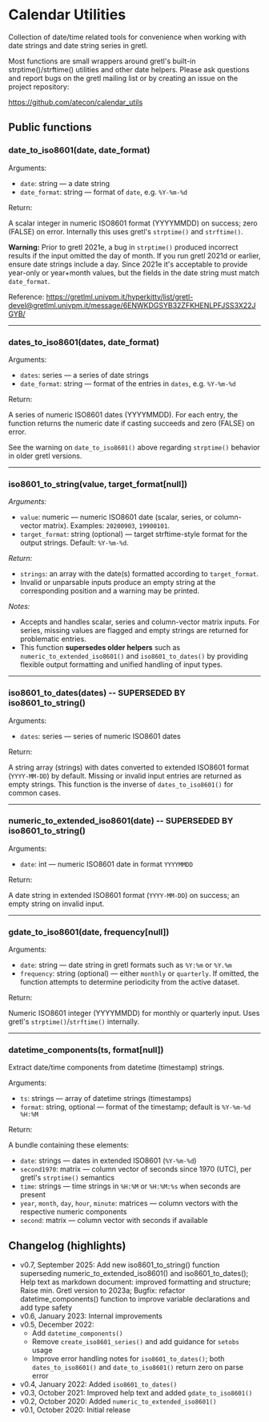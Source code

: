 # Calendar Utilities

Collection of date/time related tools for convenience when working with date strings and date string series in gretl.

Most functions are small wrappers around gretl's built-in strptime()/strftime() utilities and other date helpers. Please ask questions and report bugs on the gretl mailing list or by creating an issue on the project repository:

https://github.com/atecon/calendar_utils

## Public functions

### date_to_iso8601(date, date_format)

Arguments:

- `date`: string — a date string
- `date_format`: string — format of `date`, e.g. `%Y-%m-%d`

Return:

A scalar integer in numeric ISO8601 format (YYYYMMDD) on success; zero (FALSE) on error. Internally this uses gretl's `strptime()` and `strftime()`.

**Warning:** Prior to gretl 2021e, a bug in `strptime()` produced incorrect results if the input omitted the day of month. If you run gretl 2021d or earlier, ensure date strings include a day. Since 2021e it's acceptable to provide year-only or year+month values, but the fields in the date string must match `date_format`.

Reference:
https://gretlml.univpm.it/hyperkitty/list/gretl-devel@gretlml.univpm.it/message/6ENWKDGSYB32ZFKHENLPFJSS3X22JGYB/

---

### dates_to_iso8601(dates, date_format)

Arguments:

- `dates`: series — a series of date strings
- `date_format`: string — format of the entries in `dates`, e.g. `%Y-%m-%d`

Return:

A series of numeric ISO8601 dates (YYYYMMDD). For each entry, the function returns the numeric date if casting succeeds and zero (FALSE) on error.

See the warning on `date_to_iso8601()` above regarding `strptime()` behavior in older gretl versions.

---

### iso8601_to_string(value, target_format[null])

*Arguments:*

- `value`: numeric — numeric ISO8601 date (scalar, series, or column-vector matrix). Examples: `20200903`, `19900101`.
- `target_format`: string (optional) — target strftime-style format for the output strings. Default: `%Y-%m-%d`.

*Return:*

- `strings`: an array with the date(s) formatted according to `target_format`.
- Invalid or unparsable inputs produce an empty string at the corresponding position and a warning may be printed.

*Notes:*

- Accepts and handles scalar, series and column-vector matrix inputs. For series, missing values are flagged and empty strings are returned for problematic entries.
- This function **supersedes older helpers** such as `numeric_to_extended_iso8601()` and `iso8601_to_dates()` by providing flexible output formatting and unified handling of input types.

---

### iso8601_to_dates(dates) -- SUPERSEDED BY iso8601_to_string()

Arguments:

- `dates`: series — series of numeric ISO8601 dates

Return:

A string array (strings) with dates converted to extended ISO8601 format (`YYYY-MM-DD`) by default. Missing or invalid input entries are returned as empty strings. This function is the inverse of `dates_to_iso8601()` for common cases.

---

### numeric_to_extended_iso8601(date) -- SUPERSEDED BY iso8601_to_string()

Arguments:

- `date`: int — numeric ISO8601 date in format `YYYYMMDD`

Return:

A date string in extended ISO8601 format (`YYYY-MM-DD`) on success; an empty string on invalid input.

---

### gdate_to_iso8601(date, frequency[null])

Arguments:

- `date`: string — date string in gretl formats such as `%Y:%m` or `%Y.%m`
- `frequency`: string (optional) — either `monthly` or `quarterly`. If omitted, the function attempts to determine periodicity from the active dataset.

Return:

Numeric ISO8601 integer (YYYYMMDD) for monthly or quarterly input. Uses gretl's `strptime()`/`strftime()` internally.

---

### datetime_components(ts, format[null])

Extract date/time components from datetime (timestamp) strings.

Arguments:

- `ts`: strings — array of datetime strings (timestamps)
- `format`: string, optional — format of the timestamp; default is `%Y-%m-%d %H:%M`

Return:

A bundle containing these elements:

- `date`: strings — dates in extended ISO8601 (`%Y-%m-%d`)
- `second1970`: matrix — column vector of seconds since 1970 (UTC), per gretl's `strptime()` semantics
- `time`: strings — time strings in `%H:%M` or `%H:%M:%s` when seconds are present
- `year`, `month`, `day`, `hour`, `minute`: matrices — column vectors with the respective numeric components
- `second`: matrix — column vector with seconds if available


## Changelog (highlights)

- v0.7, September 2025: Add new iso8601_to_string() function superseding numeric_to_extended_iso8601() and iso8601_to_dates(); Help text as markdown document: improved formatting and structure; Raise min. Gretl version to 2023a; Bugfix: refactor datetime_components() function to improve variable declarations and add type safety
- v0.6, January 2023: Internal improvements
- v0.5, December 2022:
  - Add `datetime_components()`
  - Remove `create_iso8601_series()` and add guidance for `setobs` usage
  - Improve error handling notes for `iso8601_to_dates()`; both `dates_to_iso8601()` and `date_to_iso8601()` return zero on parse error
- v0.4, January 2022: Added `iso8601_to_dates()`
- v0.3, October 2021: Improved help text and added `gdate_to_iso8601()`
- v0.2, October 2020: Added `numeric_to_extended_iso8601()`
- v0.1, October 2020: Initial release
